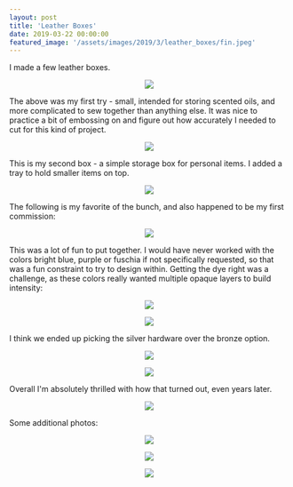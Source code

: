 ```yaml
---
layout: post
title: 'Leather Boxes'
date: 2019-03-22 00:00:00
featured_image: '/assets/images/2019/3/leather_boxes/fin.jpeg'
---
```


I made a few leather boxes.

<p align="center">
<img src="/assets/images/2019/3/leather_boxes/round.jpg">
</p>

The above was my first try - small, intended for storing scented oils, and more complicated to sew together than anything else. It was nice to practice a bit of embossing on and figure out how accurately I needed to cut for this kind of project.


<p align="center">
<img src="/assets/images/2019/3/leather_boxes/green.jpg">
</p>

This is my second box - a simple storage box for personal items. I added a tray to hold smaller items on top. 

<p align="center">
<img src="/assets/images/2019/3/leather_boxes/tray.jpg">
</p>

The following is my favorite of the bunch, and also happened to be my first commission:


<p align="center">
<img src="/assets/images/2019/3/leather_boxes/fin.jpg">
</p>

This was a lot of fun to put together. I would have never worked with the colors bright blue, purple or fuschia if not specifically requested, so that was a fun constraint to try to design within. Getting the dye right was a challenge, as these colors really wanted multiple opaque layers to build intensity:


<p align="center">
<img src="/assets/images/2019/3/leather_boxes/test1.jpg">
</p>

<p align="center">
<img src="/assets/images/2019/3/leather_boxes/dye.jpg">
</p>

I think we ended up picking the silver hardware over the bronze option.


<p align="center">
<img src="/assets/images/2019/3/leather_boxes/bronze.jpg">
</p>

<p align="center">
<img src="/assets/images/2019/3/leather_boxes/silver.jpg">
</p>

Overall I'm absolutely thrilled with how that turned out, even years later.

<p align="center">
<img src="/assets/images/2019/3/leather_boxes/openp-2.jpg">
</p>

Some additional photos:

<p align="center">
<img src="/assets/images/2019/3/leather_boxes/firsttry.jpg">
</p>

<p align="center">
<img src="/assets/images/2019/3/leather_boxes/open.jpg">
</p>

<p align="center">
<img src="/assets/images/2019/3/leather_boxes/undyed.png">
</p>